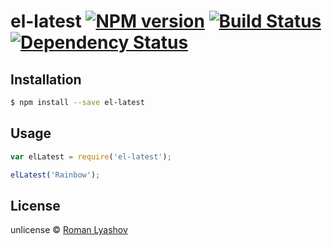 # el-latest [![NPM version][npm-image]][npm-url] [![Build Status][travis-image]][travis-url] [![Dependency Status][daviddm-image]][daviddm-url]
> 

## Installation

```sh
$ npm install --save el-latest
```

## Usage

```js
var elLatest = require('el-latest');

elLatest('Rainbow');
```
## License

unlicense © [Roman Lyashov]()


[npm-image]: https://badge.fury.io/js/el-latest.svg
[npm-url]: https://npmjs.org/package/el-latest
[travis-image]: https://travis-ci.org/romanlv/el-latest.svg?branch=master
[travis-url]: https://travis-ci.org/romanlv/el-latest
[daviddm-image]: https://david-dm.org/romanlv/el-latest.svg?theme=shields.io
[daviddm-url]: https://david-dm.org/romanlv/el-latest
